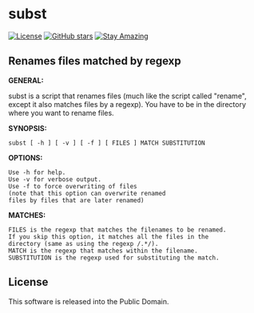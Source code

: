 # subst

[![License](https://img.shields.io/badge/License-Public%20Domain-brightgreen.svg)](https://unlicense.org/)
[![GitHub stars](https://img.shields.io/github/stars/isene/subst.svg)](https://github.com/isene/subst/stargazers)
[![Stay Amazing](https://img.shields.io/badge/Stay-Amazing-blue.svg)](https://isene.org)

## Renames files matched by regexp

**GENERAL:**

subst is a script that renames files (much like the script called \"rename\", except it also matches files by a regexp). You have to be in the directory where you want to rename files.
  
**SYNOPSIS:**

    subst [ -h ] [ -v ] [ -f ] [ FILES ] MATCH SUBSTITUTION

**OPTIONS:**

    Use -h for help.
    Use -v for verbose output.
    Use -f to force overwriting of files 
	(note that this option can overwrite renamed
	files by files that are later renamed)

**MATCHES:**

    FILES is the regexp that matches the filenames to be renamed.
	If you skip this option, it matches all the files in the
	directory (same as using the regexp /.*/).
    MATCH is the regexp that matches within the filename.
    SUBSTITUTION is the regexp used for substituting the match.

## License
This software is released into the Public Domain.
